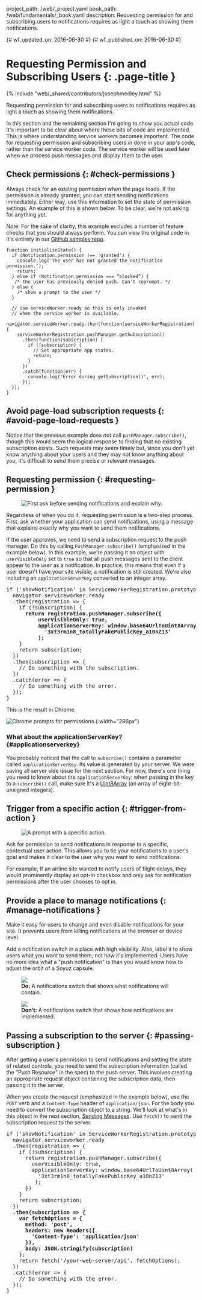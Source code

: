 project_path: /web/_project.yaml
book_path: /web/fundamentals/_book.yaml
description: Requesting permission for and subscribing users to notifications requires as light a touch as showing them notifications.

{# wf_updated_on: 2016-06-30 #}
{# wf_published_on: 2016-06-30 #}

# Requesting Permission and Subscribing Users {: .page-title }

{% include "web/_shared/contributors/josephmedley.html" %}

Requesting permission for and subscribing users to notifications requires as light a touch as showing them notifications.

In this section and the remaining section I'm going to show you actual code.
It's important to be clear about where these bits of code are implemented. This
is where understanding service workers becomes important. The code for
requesting permission and subscribing users in done in your app's code, rather
than the service worker code. The service worker will be used later when we
process push messages and display them to the user.

## Check permissions {: #check-permissions }

Always check for an existing permission when the page loads. If the permission
is already granted, you can start sending notifications
immediately. Either way, use this information to set the state of permission
settings. An example of this is shown below. To be clear, we're not asking for
anything yet.

Note: For the sake of clarity, this example excludes a number of feature checks
that you should always perform. You can view the original code in it's entirety
in our <a href='https://github.com/GoogleChrome/samples/tree/gh-pages/push-messaging-and-notifications'>
GitHub samples repo</a>.


    function initialiseState() {
      if (Notification.permission !== 'granted') {
        console.log('The user has not granted the notification permission.');
        return;
      } else if (Notification.permission === “blocked”) {
       /* the user has previously denied push. Can't reprompt. */ 
      } else {
        /* show a prompt to the user */
      }
      
      // Use serviceWorker.ready so this is only invoked
      // when the service worker is available.
      navigator.serviceWorker.ready.then(function(serviceWorkerRegistration) {
        serviceWorkerRegistration.pushManager.getSubscription()
          .then(function(subscription) {
            if (!subscription) {
              // Set appropriate app states.
              return;
            }
          })
          .catch(function(err) {
            console.log('Error during getSubscription()', err);
          });
      });
    }
    

## Avoid page-load subscription requests {: #avoid-page-load-requests }

Notice that the previous example does _not_ call 
`pushManager.subscribe()`, though this would seem the logical response to
finding that no existing subscription exists. Such requests may seem timely but, since you don't yet know anything about your users and they may not 
know anything about you, it's difficult to send them precise or relevant
messages.

## Requesting permission {: #requesting-permission }

<figure class="attempt-right">
  <img src="images/news-prompt.png" alt="First ask before sending notifications and explain why.">
</figure>

Regardless of when you do it, requesting permission is a two-step process.
First, ask whether your application can send notifications, using a message that
explains exactly why you want to send them notifications.

If the user approves, we need to send a subscription request to the push
manager. Do this by calling `PushManager.subscribe()` (emphasized in the example
below). In this example, we're passing it an object with `userVisibleOnly` set
to `true` so that all push messages sent to the client appear to the user as a
notification. In practice, this means that even if a user doesn't have your site
visible, a notification is still created. We're also including an
`applicationServerKey` converted to an integer array.


<div style="clear:both;"></div>

<pre class="prettyprint">
if ('showNotification' in ServiceWorkerRegistration.prototype) {
  navigator.serviceworker.ready
  .then(registration => {
    if (!subscription) {
      <strong>return registration.pushManager.subscribe({
          userVisibleOnly: true,
          applicationServerKey: window.base64UrlToUint8Array(
            '3xt3rm1n8_totallyFakePublicKey_a10nZ13'
          );</strong>
    }
    return subscription;
  })
  .then(subscription => {
    // Do something with the subscription.
  })
  .catch(error => {
    // Do something with the error.
  });
}
</pre>

This is the result in Chrome.

![Chrome prompts for permissions.](images/news-permissions.png){:width="296px"}

### What about the applicationServerKey? {#applicationserverkey}

You probably noticed that the call to `subscribe()` contains a parameter called
`applicationServerKey`. Its value is generated by your server. We were saving
all server side issue for the next section. For now, there's one thing you need
to know about the `applicationServerKey`: when passing in the key to a
`subscribe()` call, make sure it's a
[Uint8Array](https://developer.mozilla.org/en-US/docs/Web/JavaScript/Reference/Global_Objects/Uint8Array)
(an array of eight-bit-unsigned integers).

## Trigger from a specific action {: #trigger-from-action }

<figure class="attempt-right">
  <img src="images/airline-prompt.png" alt="A prompt with a specific action.">
</figure>

Ask for permission to send notifications in response to a specific,
contextual user action. This allows you to tie your notifications
to a user's goal and makes it clear to the user why you want to send
notifications.

For example, If an airline site wanted to notify users of flight delays,
they would prominently display an opt-in checkbox and only ask for
notification permissions after the user chooses to opt in.

<div style="clear:both;"></div>

## Provide a place to manage notifications {: #manage-notifications }

Make it easy for users to change and even disable notifications for your site.
It prevents users from killing notifications at the browser or device level.

Add a notification switch in a place with high visibility. Also, label it to
show users what you want to send them, not how it's implemented. Users have no
more idea what a "push notification" is than you would know how to adjust the
orbit of a Soyuz capsule.

<div class="attempt-left">
  <figure>
    <img src="images/flight-delay.png">
    <figcaption class="success">
      <b>Do:</b> A notifications switch that shows what notifications will contain.
    </figcaption>
  </figure>
</div>
<div class="attempt-right">
  <figure>
    <img src="images/send-push.png">
    <figcaption class="warning">
      <b>Don’t:</b> A notifications switch that shows how notifications are implemented.
    </figcaption>
  </figure>
</div>
<div style="clear:both;"></div>


## Passing a subscription to the server {: #passing-subscription }

After getting a user's permission to send notifications and setting the state of
related controls, you need to send the subscription information (called the
"Push Resource" in the spec) to the push server. This involves creating an
appropriate request object containing the subscription data, then passing it to
the server.

When you create the request (emphasized in the example below), use the `POST`
verb and a `Content-Type` header of `application/json`. For the body you need
to convert the subscription object to a string. We'll look at what's in this
object in the next section, [Sending  Messages](sending-messages). Use `fetch()`
to send the subscription request to the server.

<pre class="prettyprint">
if ('showNotification' in ServiceWorkerRegistration.prototype) {
  navigator.serviceworker.ready
  .then(registration => {
    if (!subscription) {
      return registration.pushManager.subscribe({
        userVisibleOnly: true,
        applicationServerKey: window.base64UrlToUint8Array(
          '3xt3rm1n8_totallyFakePublicKey_a10nZ13'
         );
      })
    }
    return subscription;
  })
  <strong>.then(subscription => {
    var fetchOptions = {
      method: 'post',
      headers: new Headers({
        'Content-Type': 'application/json'
      }),
      body: JSON.stringify(subscription)</strong>
    };
    return fetch('/your-web-server/api', fetchOptions);
  })
  .catch(error => {
    // Do something with the error.
  });
}
</pre>
